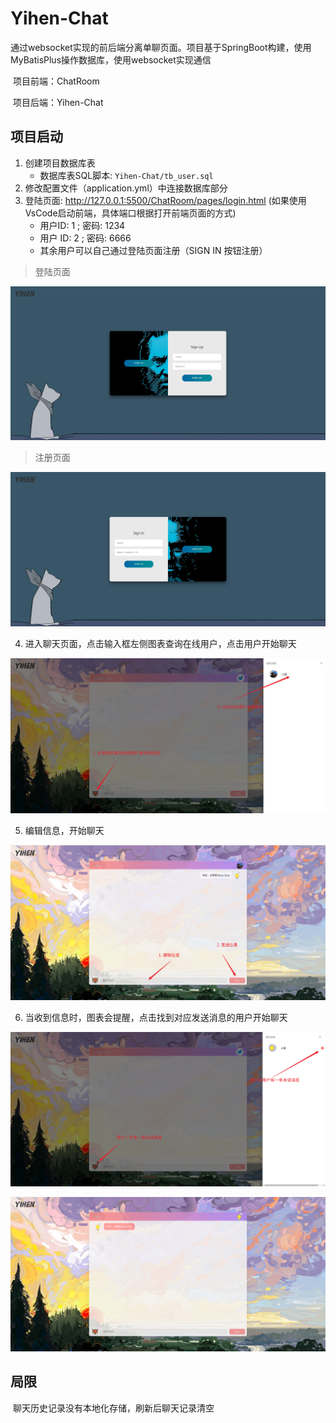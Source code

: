 # Yihen-Chat

​		通过websocket实现的前后端分离单聊页面。项目基于SpringBoot构建，使用MyBatisPlus操作数据库，使用websocket实现通信

​		项目前端：ChatRoom

​		项目后端：Yihen-Chat

## 项目启动

1. 创建项目数据库表
   - 数据库表SQL脚本: `Yihen-Chat/tb_user.sql`
2. 修改配置文件（application.yml）中连接数据库部分
3. 登陆页面: http://127.0.0.1:5500/ChatRoom/pages/login.html (如果使用VsCode启动前端，具体端口根据打开前端页面的方式)
   - 用户ID: 1 ; 密码:  1234
   - 用户 ID: 2 ; 密码: 6666
   - 其余用户可以自己通过登陆页面注册（SIGN IN 按钮注册）

> 登陆页面

![image-20250326095615494](README.assets/image-20250326095615494.png)

> 注册页面

![image-20250326095708106](README.assets/image-20250326095708106.png)

4. 进入聊天页面，点击输入框左侧图表查询在线用户，点击用户开始聊天

![image-20250326100021154](README.assets/image-20250326100021154.png)

5. 编辑信息，开始聊天

![image-20250326100142117](README.assets/image-20250326100142117.png)

6. 当收到信息时，图表会提醒，点击找到对应发送消息的用户开始聊天

![image-20250326100347755](README.assets/image-20250326100347755.png)

![image-20250326100403072](README.assets/image-20250326100403072.png)



## 局限

​		聊天历史记录没有本地化存储，刷新后聊天记录清空